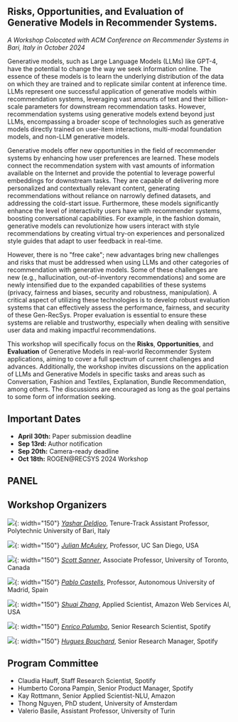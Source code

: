 ## Risks, Opportunities, and Evaluation of Generative Models in Recommender Systems.
<em> A Workshop Colocated with ACM Conference on Recommender Systems in Bari, Italy in October 2024 </em>

Generative models, such as Large Language Models (LLMs) like GPT-4, have the potential to change the way we seek information online. The essence of these models is to learn the underlying distribution of the data on which they are trained and to replicate similar content at inference time. LLMs represent one successful application of generative models within recommendation systems, leveraging vast amounts of text and their billion-scale parameters for downstream recommendation tasks. However, recommendation systems using generative models extend beyond just LLMs, encompassing a broader scope of technologies such as generative models directly trained on user-item interactions, multi-modal foundation models, and non-LLM generative models.

Generative models offer new opportunities in the field of recommender systems by enhancing how user preferences are learned. These models connect the recommendation system with vast amounts of information available on the Internet and provide the potential to leverage powerful embeddings for downstream tasks. They are capable of delivering more personalized and contextually relevant content, generating recommendations without reliance on narrowly defined datasets, and addressing the cold-start issue. Furthermore, these models significantly enhance the level of interactivity users have with recommender systems, boosting conversational capabilities. For example, in the fashion domain, generative models can revolutionize how users interact with style recommendations by creating virtual try-on experiences and personalized style guides that adapt to user feedback in real-time.

However, there is no "free cake"; new advantages bring new challenges and risks that must be addressed when using LLMs and other categories of recommendation with generative models. Some of these challenges are new (e.g., hallucination, out-of-inventory recommendations) and some are newly intensified due to the expanded capabilities of these systems (privacy, fairness and biases, security and robustness, manipulation). A critical aspect of utilizing these technologies is to develop robust evaluation systems that can effectively assess the performance, fairness, and security of these Gen-RecSys. Proper evaluation is essential to ensure these systems are reliable and trustworthy, especially when dealing with sensitive user data and making impactful recommendations.

This workshop will specifically focus on the **Risks**, **Opportunities**, and **Evaluation** of Generative Models in real-world Recommender System applications, aiming to cover a full spectrum of current challenges and advances. Additionally, the workshop invites discussions on the application of LLMs and Generative Models in specific tasks and areas such as Conversation, Fashion and Textiles, Explanation, Bundle Recommendation, among others. The discussions are encouraged as long as the goal pertains to some form of information seeking.



## Important Dates

* **April 30th:** Paper submission deadline
* **Sep 13rd:** Author notification
* **Sep 20th:** Camera-ready deadline
* **Oct 18th:** ROGEN@RECSYS 2024 Workshop


## PANEL


## Workshop Organizers

![](images/tbd.png){: width="150"}
*[Yashar Deldjoo](https://scholar.google.com/citations?user=-C_x_hUAAAAJ&hl=en)*, Tenure-Track Assistant Professor, Polytechnic University of Bari, Italy

![](images/tbd.png){: width="150"}
*[Julian McAuley](https://scholar.google.com/citations?user=icbo4M0AAAAJ&hl=en)*, Professor, UC San Diego, USA

![](images/tbd.png){: width="150"}
*[Scott Sanner](https://scholar.google.com/citations?hl=en&user=kB8UPNIAAAAJ)*, Associate Professor, University of Toronto, Canada

![](images/tbd.png){: width="150"}
*[Pablo Castells](https://scholar.google.com/citations?hl=en&user=gu9fnxsAAAAJ)*, Professor, Autonomous University of Madrid, Spain

![](images/tbd.png){: width="150"}
*[Shuai Zhang](https://scholar.google.com/citations?hl=en&user=PPjdxlcAAAAJ)*, Applied Scientist, Amazon Web Services AI, USA

![](images/tbd.png){: width="150"}
*[Enrico Palumbo](https://scholar.google.com/citations?hl=en&user=WINnyNwAAAAJ)*, Senior Research Scientist, Spotify

![](images/tbd.png){: width="150"}
*[Hugues Bouchard](https://dblp.org/pid/79/1925.html)*, Senior Research Manager, Spotify


## Program Committee


* Claudia Hauff, Staff Research Scientist, Spotify
* Humberto Corona Pampin, Senior Product Manager, Spotify
* Kay Rottmann, Senior Applied Scientist-NLU, Amazon
* Thong Nguyen, PhD student, University of Amsterdam
* Valerio Basile, Assistant Professor, University of Turin
